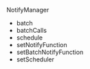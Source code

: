 NotifyManager

- batch
- batchCalls
- schedule
- setNotifyFunction
- setBatchNotifyFunction
- setScheduler
